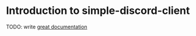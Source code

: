 # Introduction to simple-discord-client

TODO: write [great documentation](http://jacobian.org/writing/what-to-write/)
